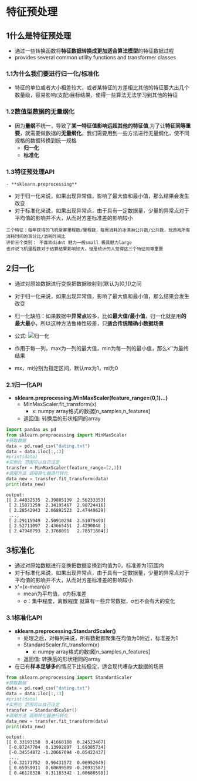 ﻿# 特征预处理
## 1什么是特征预处理
- 通过一些转换函数将**特征数据转换成更加适合算法模型**的特征数据过程
- provides several common utility functions and transformer classes 

### 1.1为什么我们要进行归一化/标准化
- 特征的单位或者大小相差较大，或者某特征的方差相比其他的特征要大出几个数量级，容易影响(支配)目标结果，使得一些算法无法学习到其他的特征

### 1.2数值型数据的无量纲化 
- 因为**量纲**不统一，导致了**某一特征值影响远超其他的特征值**,为了让**特征同等重要**，就需要做数据的**无量纲化**。我们需要用到一些方法进行无量纲化，使不同规格的数据转换到统一规格
    - **归一化**
    - **标准化**

### 1.3特征预处理API
    - **sklearn.preprocessing**
- 对于归一化来说，如果出现异常值，影响了最大值和最小值，那么结果会发生改变
- 对于标准化来说，如果出现异常点，由于具有一定数据量，少量的异常点对于平均值的影响并不大，从而对方差标准差的影响较小
```
三个特征：每年获得的飞机常客里程数/里程数，每周消耗的冰淇淋公升数/公升数，玩游戏所有消耗时间的百分比/消耗时间比
评价三个类别： 不喜欢didnt 魅力一般small 极具魅力large
也许说飞机里程数对于结算结果影响较大，但是统计的人觉得这三个特征同等重要
```
## 2归一化
- 通过对原始数据进行变换把数据映射到(默认为[0,1])之间
- 对于归一化来说，如果出现异常值，影响了最大值和最小值，那么结果会发生改变
- 归一化缺陷：如果数据中**异常点**较多，比如**最大值/最小值**，归一化就是用**的最大最小**，所以这种方法鲁棒性较差，只**适合传统精确小数据场景**
- 公式:
![归一化](https://raw.githubusercontent.com/mayu1031/CS_Notes/master/doc/%E6%9C%BA%E5%99%A8%E5%AD%A6%E4%B9%A0/%E7%89%B9%E5%BE%81%E9%A2%84%E5%A4%84%E7%90%86/%E5%BD%92%E4%B8%80%E5%8C%96.png)

- 作用于每一列，max为一列的最大值，min为每一列的最小值，那么x''为最终结果
- mx，mi分别为指定区间，默认mx为1，mi为0

### 2.1归一化API
- **sklearn.preprocessing.MinMaxScaler(feature_range=(0,1)...)**
    - MinMaxScaler.fit_transform(x)
        - x: numpy array格式的数据[n_samples,n_features]
    - 返回值: 转换后的形状相同的array

```python
import pandas as pd
from sklearn.preprocessing import MinMaxScaler
#获取数据
data = pd.read_csv("dating.txt")
data = data.iloc[:,:3]
#print(data)
#实例化 范围可以自己设定
transfer = MinMaxScaler(feature_range=[2,3])
#调用方法 调用转化器进行转化
data_new = transfer.fit_transform(data)
print(data_new)
```
```
output:
[[ 2.44832535  2.39805139  2.56233353]
 [ 2.15873259  2.34195467  2.98724416]
 [ 2.28542943  2.06892523  2.47449629]
 ..., 
 [ 2.29115949  2.50910294  2.51079493]
 [ 2.52711097  2.43665451  2.4290048 ]
 [ 2.47940793  2.3768091   2.78571804]]
```


## 3标准化
- 通过对原始数据进行变换把数据变换到均值为0，标准差为1范围内
- 对于标准化来说，如果出现异常点，由于具有一定数据量，少量的异常点对于平均值的影响并不大，从而对方差标准差的影响较小
- x'=(x-mean)/σ 
    - mean为平均值，σ为标准差
    - σ：集中程度，离散程度 就算有一些异常数据，σ也不会有大的变化

### 3.1标准化API 
- **sklearn.preprocessing.StandardScaler()**
    - 处理之后，对每列来说，所有数据都聚集在均值为0附近，标准差为1
    - StandardScaler.fit_transform(x)
        - x: numpy array格式的数据[n_samples,n_features]
    - 返回值: 转换后的形状相同的array
- 在已有**样本足够多**的情况下比较稳定，适合现代嘈杂大数据的场景 
```python
from sklearn.preprocessing import StandardScaler
#获取数据
data = pd.read_csv("dating.txt")
data = data.iloc[:,:3]
#print(data)
#实例化 范围可以自己设定
transfer = StandardScaler()
#调用方法 调用转化器进行转化
data_new = transfer.fit_transform(data)
print(data_new)
```
```
output:
[[ 0.33193158  0.41660188  0.24523407]
 [-0.87247784  0.13992897  1.69385734]
 [-0.34554872 -1.20667094 -0.05422437]
 ..., 
 [-0.32171752  0.96431572  0.06952649]
 [ 0.65959911  0.60699509 -0.20931587]
 [ 0.46120328  0.31183342  1.00680598]]
```

